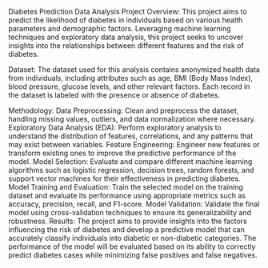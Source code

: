 Diabetes Prediction Data Analysis Project
Overview:
This project aims to predict the likelihood of diabetes in individuals based on various health parameters and demographic factors. 
Leveraging machine learning techniques and exploratory data analysis, this project seeks to uncover insights into the relationships between different features and the risk of diabetes.

Dataset:
The dataset used for this analysis contains anonymized health data from individuals, including attributes such as age, BMI (Body Mass Index), blood pressure, glucose levels, and other relevant factors. 
Each record in the dataset is labeled with the presence or absence of diabetes.

Methodology:
Data Preprocessing: Clean and preprocess the dataset, handling missing values, outliers, and data normalization where necessary.
Exploratory Data Analysis (EDA): Perform exploratory analysis to understand the distribution of features, correlations, and any patterns that may exist between variables.
Feature Engineering: Engineer new features or transform existing ones to improve the predictive performance of the model.
Model Selection: Evaluate and compare different machine learning algorithms such as logistic regression, decision trees, random forests, and support vector machines for their effectiveness in predicting diabetes.
Model Training and Evaluation: Train the selected model on the training dataset and evaluate its performance using appropriate metrics such as accuracy, precision, recall, and F1-score.
Model Validation: Validate the final model using cross-validation techniques to ensure its generalizability and robustness.
Results:
The project aims to provide insights into the factors influencing the risk of diabetes and develop a predictive model that can accurately classify individuals into diabetic or non-diabetic categories.
The performance of the model will be evaluated based on its ability to correctly predict diabetes cases while minimizing false positives and false negatives.
